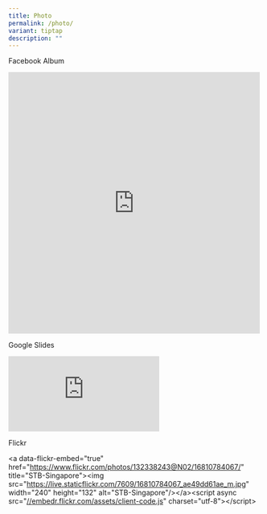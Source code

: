 ```yaml
---
title: Photo
permalink: /photo/
variant: tiptap
description: ""
---
```

<p>Facebook Album</p>
<div class="iframe-wrapper">
<iframe style="border:none;overflow:hidden" height="521" width="500" allowfullscreen="true" frameborder="0" src="https://www.facebook.com/plugins/post.php?href=https%3A%2F%2Fwww.facebook.com%2FSTBsingapore%2Fphotos%2Fa.1586287114835010%2F1586287144835007%2F%3Ftype%3D3&amp;show_text=true&amp;width=500"></iframe>
</div>
<p></p>
<p>Google Slides</p>
<div class="iframe-wrapper">
<iframe allowfullscreen="true" frameborder="0" src="https://docs.google.com/presentation/d/1pOCwL_2v6UJC4RWMn_mAvmw8Oulzh6KkWvllXX84dYQ/embed?start=true&amp;loop=true&amp;delayms=3000"></iframe>
</div>
<p></p>
<p>Flickr</p>
<p>&lt;a data-flickr-embed="true" href="<a href="https://www.flickr.com/photos/132338243@N02/16810784067/" rel="noopener noreferrer nofollow" target="_blank">https://www.flickr.com/photos/132338243@N02/16810784067/</a>"
title="STB-Singapore"&gt;&lt;img src="<a href="https://www.flickr.com/photos/132338243@N02/16810784067/" rel="noopener noreferrer nofollow" target="_blank">https://live.staticflickr.com/7609/16810784067_ae49dd61ae_m.jpg</a>"
width="240" height="132" alt="STB-Singapore"/&gt;&lt;/a&gt;&lt;script async
src="<a href="https://embedr.flickr.com/assets/client-code.js" class="notion-link-token notion-focusable-token notion-enable-hover" rel="noopener noreferrer" target="_blank">//</a><a href="https://www.flickr.com/photos/132338243@N02/16810784067/" rel="noopener noreferrer nofollow" target="_blank">embedr.flickr.com/assets/client-code.js</a>"
charset="utf-8"&gt;&lt;/script&gt;</p>
<p></p>